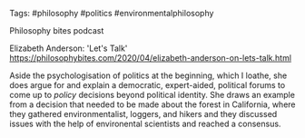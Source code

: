Tags: #philosophy #politics #environmentalphilosophy 

Philosophy bites podcast


Elizabeth Anderson: 'Let's Talk'
https://philosophybites.com/2020/04/elizabeth-anderson-on-lets-talk.html

Aside the psychologisation of politics at the beginning, which I loathe, she does argue for and explain a democratic, expert-aided, political forums to come up to *policy* decisions beyond political identity. She draws an example from a decision that needed to be made about the forest in California, where they gathered environmentalist, loggers, and hikers and they discussed issues with the help of environental scientists and reached a consensus.